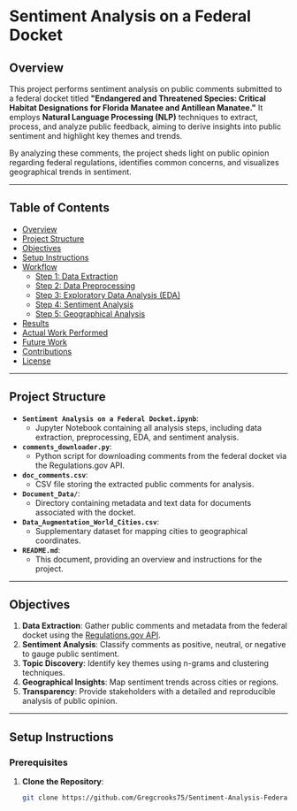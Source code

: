 # Sentiment Analysis on a Federal Docket

## Overview

This project performs sentiment analysis on public comments submitted to a federal docket titled **"Endangered and Threatened Species: Critical Habitat Designations for Florida Manatee and Antillean Manatee."** It employs **Natural Language Processing (NLP)** techniques to extract, process, and analyze public feedback, aiming to derive insights into public sentiment and highlight key themes and trends.

By analyzing these comments, the project sheds light on public opinion regarding federal regulations, identifies common concerns, and visualizes geographical trends in sentiment.

---

## Table of Contents

- [Overview](#overview)
- [Project Structure](#project-structure)
- [Objectives](#objectives)
- [Setup Instructions](#setup-instructions)
- [Workflow](#workflow)
  - [Step 1: Data Extraction](#step-1-data-extraction)
  - [Step 2: Data Preprocessing](#step-2-data-preprocessing)
  - [Step 3: Exploratory Data Analysis (EDA)](#step-3-exploratory-data-analysis-eda)
  - [Step 4: Sentiment Analysis](#step-4-sentiment-analysis)
  - [Step 5: Geographical Analysis](#step-5-geographical-analysis)
- [Results](#results)
- [Actual Work Performed](#actual-work-performed)
- [Future Work](#future-work)
- [Contributions](#contributions)
- [License](#license)

---

## Project Structure

- **`Sentiment Analysis on a Federal Docket.ipynb`**:
  - Jupyter Notebook containing all analysis steps, including data extraction, preprocessing, EDA, and sentiment analysis.
- **`comments_downloader.py`**:
  - Python script for downloading comments from the federal docket via the Regulations.gov API.
- **`doc_comments.csv`**:
  - CSV file storing the extracted public comments for analysis.
- **`Document_Data/`**:
  - Directory containing metadata and text data for documents associated with the docket.
- **`Data_Augmentation_World_Cities.csv`**:
  - Supplementary dataset for mapping cities to geographical coordinates.
- **`README.md`**:
  - This document, providing an overview and instructions for the project.

---

## Objectives

1. **Data Extraction**: Gather public comments and metadata from the federal docket using the [Regulations.gov API](https://regulations.gov/).
2. **Sentiment Analysis**: Classify comments as positive, neutral, or negative to gauge public sentiment.
3. **Topic Discovery**: Identify key themes using n-grams and clustering techniques.
4. **Geographical Insights**: Map sentiment trends across cities or regions.
5. **Transparency**: Provide stakeholders with a detailed and reproducible analysis of public opinion.

---

## Setup Instructions

### Prerequisites

1. **Clone the Repository**:
   ```bash
   git clone https://github.com/Gregcrooks75/Sentiment-Analysis-Federal-Docket.git
